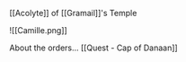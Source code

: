 [[Acolyte]] of [[Gramail]]'s Temple


![[Camille.png]]


About the orders...
[[Quest - Cap of Danaan]]